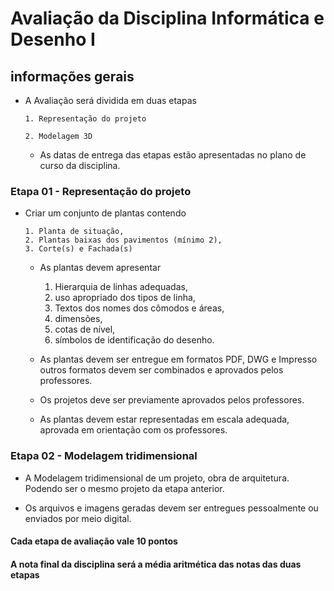 # Avaliação da Disciplina Informática e Desenho I

## informações gerais

* A Avaliação será dividida em duas etapas

      1. Representação do projeto

      2. Modelagem 3D

  * As datas de entrega das etapas estão apresentadas no plano de curso da disciplina.

### Etapa 01 - Representação do projeto

* Criar um conjunto de plantas contendo

      1. Planta de situação,
      2. Plantas baixas dos pavimentos (mínimo 2),
      3. Corte(s) e Fachada(s)

  * As plantas devem apresentar

     1. Hierarquia de linhas adequadas,
     2. uso apropriado dos tipos de linha,
     3. Textos dos nomes dos cômodos e áreas,
     4. dimensões,
     5. cotas de nível,
     6. símbolos de identificação do desenho.

  * As plantas devem ser entregue em formatos PDF, DWG e Impresso outros formatos devem ser combinados e aprovados pelos professores.

  * Os projetos deve ser previamente aprovados pelos professores.

  * As plantas devem estar representadas em escala adequada, aprovada em orientação com os professores.

### Etapa 02 - Modelagem tridimensional

* A Modelagem tridimensional de um projeto, obra de arquitetura. Podendo ser o mesmo projeto da etapa anterior.

* Os arquivos e imagens geradas devem ser entregues pessoalmente ou enviados por meio digital.

#### Cada etapa de avaliação vale 10 pontos

#### A nota final da disciplina será a média aritmética das notas das duas etapas
